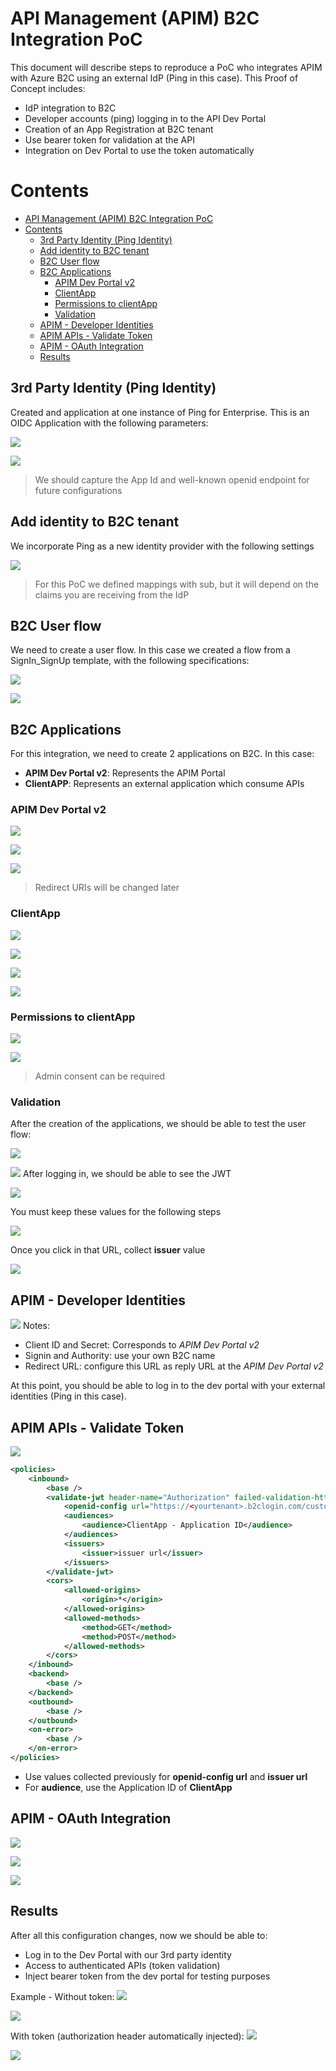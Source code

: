 # API Management (APIM) B2C Integration PoC
This document will describe steps to reproduce a PoC who integrates APIM with Azure B2C using an external IdP (Ping in this case). 
This Proof of Concept includes:
- IdP integration to B2C
- Developer accounts (ping) logging in to the API Dev Portal
- Creation of an App Registration at B2C tenant
- Use bearer token for validation at the API
- Integration on Dev Portal to use the token automatically

# Contents
- [API Management (APIM) B2C Integration PoC](#api-management-apim-b2c-integration-poc)
- [Contents](#contents)
  - [3rd Party Identity (Ping Identity)](#3rd-party-identity-ping-identity)
  - [Add identity to B2C tenant](#add-identity-to-b2c-tenant)
  - [B2C User flow](#b2c-user-flow)
  - [B2C Applications](#b2c-applications)
    - [APIM Dev Portal v2](#apim-dev-portal-v2)
    - [ClientApp](#clientapp)
    - [Permissions to clientApp](#permissions-to-clientapp)
    - [Validation](#validation)
  - [APIM - Developer Identities](#apim---developer-identities)
  - [APIM APIs - Validate Token](#apim-apis---validate-token)
  - [APIM - OAuth Integration](#apim---oauth-integration)
  - [Results](#results)

## 3rd Party Identity (Ping Identity)

Created and application at one instance of Ping for Enterprise.
This is an OIDC Application with the following parameters:

![](img/ping1.png)

![](img/ping2.png)

> We should capture the App Id and well-known openid endpoint for future configurations


## Add identity to B2C tenant

We incorporate Ping as a new identity provider with the following settings

![](img/b2c.png)

> For this PoC we defined mappings with sub, but it will depend on the claims you are receiving from the IdP

## B2C User flow

We need to create a user flow. In this case we created a flow from a SignIn_SignUp template, with the following specifications:

![](img/b2c1.png)

![](img/b2c2.png)

## B2C Applications

For this integration, we need to create 2 applications on B2C. In this case:
- **APIM Dev Portal v2**: Represents the APIM Portal
- **ClientAPP**: Represents an external application which consume APIs

### APIM Dev Portal v2
![](img/AppA1.png)

![](img/AppA2.png)

![](img/AppA3.png)

>Redirect URIs will be changed later

### ClientApp
![](img/AppB1.png)

![](img/AppB2.png)

![](img/AppB3.png)

![](img/AppB4.png)

### Permissions to clientApp
![](img/AppC1.png)

![](img/AppC2.png)

>Admin consent can be required


### Validation

After the creation of the applications, we should be able to test the user flow:

![](img/UserFlow.png)

![](img/UserFlow1.png)
After logging in, we should be able to see the JWT

![](img/UserFlow2.png)

You must keep these values for the following steps

![](img/UserFlow3.png)

Once you click in that URL, collect **issuer** value

![](img/UserFlow4.png)

## APIM - Developer Identities

![](img/apim1.png)
Notes:
- Client ID and Secret: Corresponds to *APIM Dev Portal v2*
- Signin and Authority: use your own B2C name
- Redirect URL: configure this URL as reply URL at the *APIM Dev Portal v2*

At this point, you should be able to log in to the dev portal with your external identities (Ping in this case).

## APIM APIs - Validate Token

![](img/apim2.png)

````xml
<policies>
    <inbound>
        <base />
        <validate-jwt header-name="Authorization" failed-validation-httpcode="401">
            <openid-config url="https://<yourtenant>.b2clogin.com/customersorg.onmicrosoft.com/v2.0/.well-known/openid-configuration?p=<policyname>" />
            <audiences>
                <audience>ClientApp - Application ID</audience>
            </audiences>
            <issuers>
                <issuer>issuer url</issuer>
            </issuers>
        </validate-jwt>
        <cors>
            <allowed-origins>
                <origin>*</origin>
            </allowed-origins>
            <allowed-methods>
                <method>GET</method>
                <method>POST</method>
            </allowed-methods>
        </cors>
    </inbound>
    <backend>
        <base />
    </backend>
    <outbound>
        <base />
    </outbound>
    <on-error>
        <base />
    </on-error>
</policies>
````

- Use values collected previously for **openid-config url** and **issuer url**
- For **audience**, use the Application ID of **ClientApp**

## APIM - OAuth Integration

![](img/apim3.png)

![](img/apim4.png)

![](img/apim5.png)

## Results

After all this configuration changes, now we should be able to:
- Log in to the Dev Portal with our 3rd party identity
- Access to authenticated APIs (token validation)
- Inject bearer token from the dev portal for testing purposes

Example - Without token:
![](img/test1.png)

![](img/test2.png)

With token (authorization header automatically injected):
![](img/test3.png)

![](img/test4.png)
